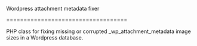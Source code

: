 Wordpress attachment metadata fixer

===================================

PHP class for fixing missing or corrupted _wp_attachment_metadata image sizes in a Wordpress database.

